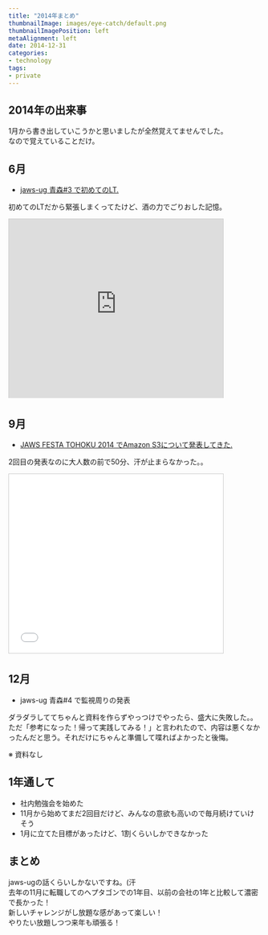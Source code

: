 ```yaml
---
title: "2014年まとめ"
thumbnailImage: images/eye-catch/default.png
thumbnailImagePosition: left
metaAlignment: left
date: 2014-12-31
categories:
- technology
tags:
- private
---
```


## 2014年の出来事

1月から書き出していこうかと思いましたが全然覚えてませんでした。  
なので覚えていることだけ。

<!--more-->

## 6月

- [jaws-ug 青森#3 で初めてのLT.](/post/2014/06/01/jaws-ug-aomori-3/)

初めてのLTだから緊張しまくってたけど、酒の力でごりおした記憶。

<iframe src="http://www.slideshare.net/slideshow/embed_code/35336300" width="427" height="356" frameborder="0" marginwidth="0" marginheight="0" scrolling="no" style="border:1px solid #CCC; border-width:1px 1px 0; margin-bottom:5px; max-width: 100%;" allowfullscreen> </iframe>

## 9月

- [JAWS FESTA TOHOKU 2014 でAmazon S3について発表してきた.](/post/2014/09/08/jft2014-s3/)

2回目の発表なのに大人数の前で50分、汗が止まらなかった。。

<iframe src="//www.slideshare.net/slideshow/embed_code/38766359" width="427" height="356" frameborder="0" marginwidth="0" marginheight="0" scrolling="no" style="border:1px solid #CCC; border-width:1px; margin-bottom:5px; max-width: 100%;" allowfullscreen> </iframe>

## 12月

- jaws-ug 青森#4 で監視周りの発表

ダラダラしててちゃんと資料を作らずやっつけでやったら、盛大に失敗した。。  
ただ「参考になった！帰って実践してみる！」と言われたので、内容は悪くなかったんだと思う。それだけにちゃんと準備して喋ればよかったと後悔。

※ 資料なし

## 1年通して

- 社内勉強会を始めた
 - 11月から始めてまだ2回目だけど、みんなの意欲も高いので毎月続けていけそう
- 1月に立てた目標があったけど、1割くらいしかできなかった

## まとめ

jaws-ugの話くらいしかないですね。(汗  
去年の11月に転職してのヘプタゴンでの1年目、以前の会社の1年と比較して濃密で長かった！  
新しいチャレンジがし放題な感があって楽しい！  
やりたい放題しつつ来年も頑張る！
